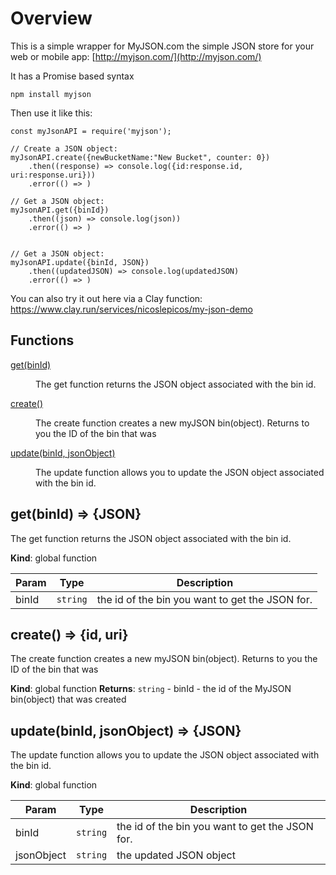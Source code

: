 # Overview
This is a simple wrapper for MyJSON.com the simple JSON store for your web or mobile app: [http://myjson.com/](http://myjson.com/)

It has a Promise based syntax

```
npm install myjson
```

Then use it like this:


```
const myJsonAPI = require('myjson');

// Create a JSON object:
myJsonAPI.create({newBucketName:"New Bucket", counter: 0})
	.then((response) => console.log({id:response.id, uri:response.uri}))
    .error(() => )
    
// Get a JSON object:
myJsonAPI.get({binId})
	.then((json) => console.log(json))
    .error(() => )


// Get a JSON object:
myJsonAPI.update({binId, JSON})
	.then((updatedJSON) => console.log(updatedJSON)
    .error(() => )

```

You can also try it out here via a Clay function:
https://www.clay.run/services/nicoslepicos/my-json-demo


## Functions

<dl>
<dt><a href="#get">get(binId)</a></dt>
<dd><p>The get function returns the JSON object associated with the bin id.</p>
</dd>
<dt><a href="#create">create()</a></dt>
<dd><p>The create function creates a new myJSON bin(object).
Returns to you the ID of the bin that was</p>
</dd>
<dt><a href="#update">update(binId, jsonObject)</a></dt>
<dd><p>The update function allows you to update the JSON object associated with the bin id.</p>
</dd>
</dl>

<a name="get"></a>

## get(binId) => {JSON}
The get function returns the JSON object associated with the bin id.

**Kind**: global function

| Param | Type | Description |
| --- | --- | --- |
| binId | <code>string</code> | the id of the bin you want to get the JSON for. |

<a name="create"></a>

## create() => {id, uri}
The create function creates a new myJSON bin(object).
Returns to you the ID of the bin that was

**Kind**: global function
**Returns**: <code>string</code> - binId - the id of the MyJSON bin(object) that was created
<a name="update"></a>

## update(binId, jsonObject) => {JSON}
The update function allows you to update the JSON object associated with the bin id.

**Kind**: global function

| Param | Type | Description |
| --- | --- | --- |
| binId | <code>string</code> | the id of the bin you want to get the JSON for. |
| jsonObject | <code>string</code> | the updated JSON object |
